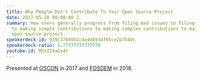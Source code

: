 ```yaml
---
title: Why People Don't Contribute To Your Open Source Project
date: 2017-05-10 00:00:00 Z
summary: How users generally progress from filing bad issues to filing good issues
  to making simple contributions to making complex contributions to maintaining an
  open source project.
speakerdeck-id: 939c3784951c4a4d8934f65ce2b7543c
speakerdeck-ratio: 1.77777777777778
youtube-id: MXxII4aGx4Y
---
```


Presented at [OSCON](https://conferences.oreilly.com/oscon/oscon-tx) in 2017 and [FOSDEM](https://fosdem.org/) in 2018.
